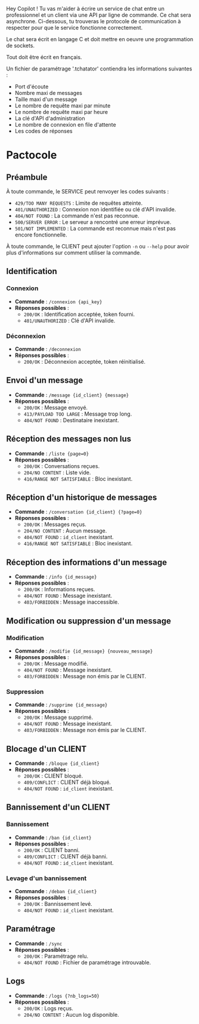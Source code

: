 Hey Copilot !
Tu vas m'aider à écrire un service de chat entre un professionnel et un client via une API par ligne de commande. Ce chat sera asynchrone.
Ci-dessous, tu trouveras le protocole de communication à respecter pour que le service fonctionne correctement. 

Le chat sera écrit en langage C et doit mettre en oeuvre une programmation de sockets.

Tout doit être écrit en français.

Un fichier de paramétrage '.tchatator' contiendra les informations suivantes :
- Port d'écoute
- Nombre maxi de messages
- Taille maxi d'un message
- Le nombre de requête maxi par minute
- Le nombre de requête maxi par heure
- La clé d'API d'administration
- Le nombre de connexion en file d'attente
- Les codes de réponses

# Pactocole

## Préambule
À toute commande, le SERVICE peut renvoyer les codes suivants :
- `429/TOO MANY REQUESTS` : Limite de requêtes atteinte.
- `401/UNAUTHORIZED` : Connexion non identifiée ou clé d'API invalide.
- `404/NOT FOUND` : La commande n'est pas reconnue.
- `500/SERVER ERROR` : Le serveur a rencontré une erreur imprévue.
- `501/NOT IMPLEMENTED` : La commande est reconnue mais n'est pas encore fonctionnelle.

À toute commande, le CLIENT peut ajouter l'option `-n` ou `--help` pour avoir plus d'informations sur comment utiliser la commande.

## Identification
### Connexion
- **Commande** : `/connexion {api_key}`
- **Réponses possibles** :
  - `200/OK` : Identification acceptée, token fourni.
  - `401/UNAUTHORIZED` : Clé d'API invalide.

### Déconnexion
- **Commande** : `/deconnexion`
- **Réponses possibles** :
  - `200/OK` : Déconnexion acceptée, token réinitialisé.

## Envoi d'un message
- **Commande** : `/message {id_client} {message}`
- **Réponses possibles** :
  - `200/OK` : Message envoyé.
  - `413/PAYLOAD TOO LARGE` : Message trop long.
  - `404/NOT FOUND` : Destinataire inexistant.

## Réception des messages non lus
- **Commande** : `/liste {page=0}`
- **Réponses possibles** :
  - `200/OK` : Conversations reçues.
  - `204/NO CONTENT` : Liste vide.
  - `416/RANGE NOT SATISFIABLE` : Bloc inexistant.

## Réception d'un historique de messages
- **Commande** : `/conversation {id_client} {?page=0}`
- **Réponses possibles** :
  - `200/OK` : Messages reçus.
  - `204/NO CONTENT` : Aucun message.
  - `404/NOT FOUND` : `id_client` inexistant.
  - `416/RANGE NOT SATISFIABLE` : Bloc inexistant.

## Réception des informations d'un message
- **Commande** : `/info {id_message}`
- **Réponses possibles** :
  - `200/OK` : Informations reçues.
  - `404/NOT FOUND` : Message inexistant.
  - `403/FORBIDDEN` : Message inaccessible.

## Modification ou suppression d'un message
### Modification
- **Commande** : `/modifie {id_message} {nouveau_message}`
- **Réponses possibles** :
  - `200/OK` : Message modifié.
  - `404/NOT FOUND` : Message inexistant.
  - `403/FORBIDDEN` : Message non émis par le CLIENT.

### Suppression
- **Commande** : `/supprime {id_message}`
- **Réponses possibles** :
  - `200/OK` : Message supprimé.
  - `404/NOT FOUND` : Message inexistant.
  - `403/FORBIDDEN` : Message non émis par le CLIENT.

## Blocage d'un CLIENT
- **Commande** : `/bloque {id_client}`
- **Réponses possibles** :
  - `200/OK` : CLIENT bloqué.
  - `409/CONFLICT` : CLIENT déjà bloqué.
  - `404/NOT FOUND` : `id_client` inexistant.

## Bannissement d'un CLIENT
### Bannissement
- **Commande** : `/ban {id_client}`
- **Réponses possibles** :
  - `200/OK` : CLIENT banni.
  - `409/CONFLICT` : CLIENT déjà banni.
  - `404/NOT FOUND` : `id_client` inexistant.

### Levage d'un bannissement
- **Commande** : `/deban {id_client}`
- **Réponses possibles** :
  - `200/OK` : Bannissement levé.
  - `404/NOT FOUND` : `id_client` inexistant.

## Paramétrage
- **Commande** : `/sync`
- **Réponses possibles** :
  - `200/OK` : Paramétrage relu.
  - `404/NOT FOUND` : Fichier de paramétrage introuvable.

## Logs
- **Commande** : `/logs {?nb_logs=50}`
- **Réponses possibles** :
  - `200/OK` : Logs reçus.
  - `204/NO CONTENT` : Aucun log disponible.